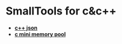 # SmallTools for c&c++

- [**c++ json**](https://github.com/nlohmann/json.git)
- [**c mini memory pool**](https://github.com/userpro/MemoryPool.git)